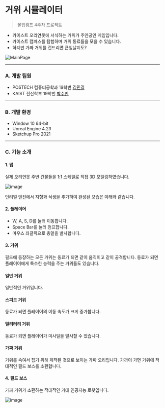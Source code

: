 # 거위 시뮬레이터
> 몰입캠프 4주차 프로젝트

* 카이스트 오리연못에 서식하는 거위가 주인공인 게임입니다.
* 카이스트 캠퍼스를 탐험하며 거위 동료들을 모을 수 있습니다.
* 하지만 가짜 거위를 건드리면 큰일날지도?

![MainPage]()  
***

### A. 개발 팀원  
* POSTECH 컴퓨터공학과 19학번 [김민결](https://github.com/KimMingyeol) 
* KAIST 전산학부 19학번 [박수빈](https://github.com/psb0623)  
***

### B. 개발 환경  
* Window 10 64-bit
* Unreal Engine 4.23
* Sketchup Pro 2021
***

### C. 기능 소개

#### 1. 맵

실제 오리연못 주변 건물들을 1:1 스케일로 직접 3D 모델링하였습니다.

![image](https://user-images.githubusercontent.com/81062893/151122001-17812ba4-add1-42aa-b64a-85b6610162dd.png)

언리얼 엔진에서 지형과 식생을 추가하여 완성된 모습은 아래와 같습니다.

#### 2. 플레이어

- W, A, S, D를 눌러 이동합니다.
- Space Bar를 눌러 점프합니다.
- 마우스 좌클릭으로 총알을 발사합니다.


#### 3. 거위

필드에 등장하는 모든 거위는 동료가 되면 같이 움직이고 같이 공격합니다. 동료가 되면 플레이어에게 특수한 능력을 주는 거위들도 있습니다.

#### 일반 거위

일반적인 거위입니다.

#### 스피드 거위

동료가 되면 플레이어의 이동 속도가 크게 증가합니다.

#### 밀리터리 거위

동료가 되면 플레이어가 미사일을 발사할 수 있습니다.

#### 가짜 거위

거위를 속여서 잡기 위해 제작된 것으로 보이는 가짜 오리입니다. 가까이 가면 거위에 적대적인 필드 보스를 소환합니다.



#### 4. 필드 보스

가짜 거위가 소환하는 적대적인 거대 인공지능 로봇입니다.

![image](https://user-images.githubusercontent.com/81062893/151123807-3345eb97-dda8-4623-92cb-2ff4e123aee8.png)




